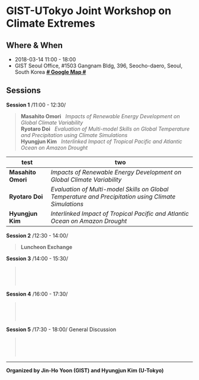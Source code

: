 # GIST-UTokyo Joint Workshop on Climate Extremes

## Where & When 	
  * 2018-03-14 11:00 - 18:00 
  * GIST Seoul Office, #1503 Gangnam Bldg, 396, Seocho-daero, Seoul, South Korea [**# Google Map #**](https://goo.gl/maps/EqFeJZRTqbn)

## Sessions 

**Session 1** /11:00 - 12:30/

  > **Masahito Omori** &nbsp;&nbsp;_Impacts of Renewable Energy Development on Global Climate Variability_<br />
  > **Ryotaro Doi**    &nbsp;&nbsp;_Evaluation of Multi-model Skills on Global Temperature and Precipitation using Climate Simulations_<br />
  > **Hyungjun Kim**   &nbsp;&nbsp;_Interlinked Impact of Tropical Pacific and Atlantic Ocean on Amazon Drought_

test               | two
-------------------|---------------------------------------------------------------------------------------------------
**Masahito Omori** | _Impacts of Renewable Energy Development on Global Climate Variability_
**Ryotaro Doi**    | _Evaluation of Multi-model Skills on Global Temperature and Precipitation using Climate Simulations_
**Hyungjun Kim**   | _Interlinked Impact of Tropical Pacific and Atlantic Ocean on Amazon Drought_

**Session 2** /12:30 - 14:00/	
  > **Luncheon Exchange**

**Session 3** /14:00 - 15:30/
  > <br />
  > <br />
  > <br />

**Session 4** /16:00 - 17:30/	
  > <br />
  > <br />
  > <br />

**Session 5** /17:30 - 18:00/	General Discussion
  > <br />
  > <br />
  > <br />

--------------------------------------------------------------
__Organized by Jin-Ho Yoon (GIST) and Hyungjun Kim (U-Tokyo)__
<!--stackedit_data:
eyJoaXN0b3J5IjpbLTg5NzExNzI5XX0=
-->
